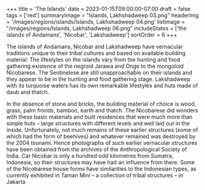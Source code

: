 +++
title = 'The Islands'
date = 2023-01-15T09:00:00-07:00
draft = false
tags = ['red']
summaryImage = "Islands, Lakhshadweep 03.png"
headerImg = '/images/regions/islands/Islands, Lakhshadweep 04.png'
listImage = "/images/regions/Islands, Lakhshadweep 06.png"
includeStates = ['the islands of Andamans', 'Nicobar', 'Lakshadweep']
sortOrder = 6
+++

The islands of Andamans, Nicobar and Lakshadweep have vernacular traditions unique to their tribal cultures and based on available building material. The lifestyles on the islands vary from the hunting and food gathering existence of the negroid Jarawa and Onge to the mongoloid Nicobarese. The Sentinelese are still unapproachable on their islands and they appear to be in the hunting and food gathering stage. Lakshadweep with its turquoise waters has its own remarkable lifestyles and huts made of daub and thatch.

In the absence of stone and bricks, the building material of choice is wood, grass, palm fronds, bamboo, earth and thatch. The Nicobarese did wonders with these basic materials and built residences that were much more than simple huts – large structures with different levels and well laid out in the inside. Unfortunately, not much remains of these earlier structures (some of which had the form of beehives) and whatever remained was destroyed by the 2004 tsunami. Hence photographs of such earlier vernacular structures have been obtained from the archives of the Anthropological Society of India. Car Nicobar is only a hundred odd kilometres from Sumatra, Indonesia, so their structures may have had an influence from there. Some of the Nicobarese house forms have similarities to the Indonesian types, as currently exhibited in Taman Mini – a collection of tribal structures – in Jakarta
